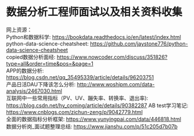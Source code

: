 # 数据分析工程师面试以及相关资料收集


网上资源：  
Python和数据科学: https://bookdata.readthedocs.io/en/latest/index.html  
python-data-science-cheatsheet: https://github.com/jaystone776/python-data-science-cheatsheet  
copied数据分析面经: https://www.nowcoder.com/discuss/351826?type=all&order=time&pos=&page=1  
APP的数据分析: https://blog.csdn.net/qq_35495339/article/details/96203751  
产品日活DAU下降该怎么分析: http://www.woshipm.com/data-analysis/2467030.html  
互联网中一些常用指标（PV、UV、蹦失率、转换率、退出率): https://blog.csdn.net/hy_coming/article/details/90382287
AB test学习笔记: https://www.cnblogs.com/zichun-zeng/p/9042779.html  
全面的数据指标分析框架: https://www.yunyingpai.com/data/446818.html  
数据分析岗_面试题整理总结: https://www.jianshu.com/p/51c205d7b07b

